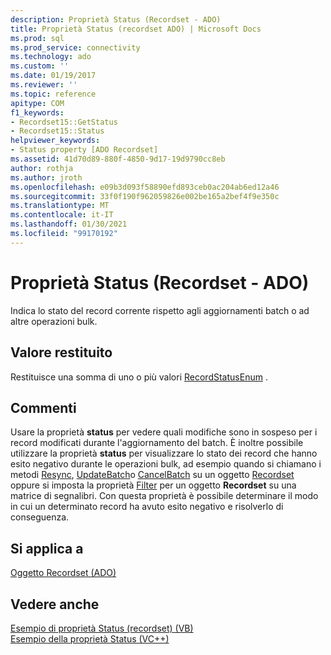 ```yaml
---
description: Proprietà Status (Recordset - ADO)
title: Proprietà Status (recordset ADO) | Microsoft Docs
ms.prod: sql
ms.prod_service: connectivity
ms.technology: ado
ms.custom: ''
ms.date: 01/19/2017
ms.reviewer: ''
ms.topic: reference
apitype: COM
f1_keywords:
- Recordset15::GetStatus
- Recordset15::Status
helpviewer_keywords:
- Status property [ADO Recordset]
ms.assetid: 41d70d89-880f-4850-9d17-19d9790cc8eb
author: rothja
ms.author: jroth
ms.openlocfilehash: e09b3d093f58890efd893ceb0ac204ab6ed12a46
ms.sourcegitcommit: 33f0f190f962059826e002be165a2bef4f9e350c
ms.translationtype: MT
ms.contentlocale: it-IT
ms.lasthandoff: 01/30/2021
ms.locfileid: "99170192"
---
```

# <a name="status-property-ado-recordset"></a>Proprietà Status (Recordset - ADO)
Indica lo stato del record corrente rispetto agli aggiornamenti batch o ad altre operazioni bulk.  
  
## <a name="return-value"></a>Valore restituito  
 Restituisce una somma di uno o più valori [RecordStatusEnum](./recordstatusenum.md) .  
  
## <a name="remarks"></a>Commenti  
 Usare la proprietà **status** per vedere quali modifiche sono in sospeso per i record modificati durante l'aggiornamento del batch. È inoltre possibile utilizzare la proprietà **status** per visualizzare lo stato dei record che hanno esito negativo durante le operazioni bulk, ad esempio quando si chiamano i metodi [Resync](./resync-method.md), [UpdateBatch](./updatebatch-method.md)o [CancelBatch](./cancelbatch-method-ado.md) su un oggetto [Recordset](./recordset-object-ado.md) oppure si imposta la proprietà [Filter](./filter-property.md) per un oggetto **Recordset** su una matrice di segnalibri. Con questa proprietà è possibile determinare il modo in cui un determinato record ha avuto esito negativo e risolverlo di conseguenza.  
  
## <a name="applies-to"></a>Si applica a  
 [Oggetto Recordset (ADO)](./recordset-object-ado.md)  
  
## <a name="see-also"></a>Vedere anche  
 [Esempio di proprietà Status (recordset) (VB)](./status-property-example-recordset-vb.md)   
 [Esempio della proprietà Status (VC++)](./status-property-example-vc.md)